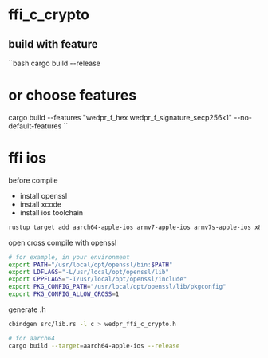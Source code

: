 # ffi_c_crypto

## build with feature

``bash
cargo build --release
# or choose features
cargo build --features "wedpr_f_hex wedpr_f_signature_secp256k1" --no-default-features
``

# ffi ios

before compile 

- install openssl
- install xcode
- install ios toolchain

```bash
rustup target add aarch64-apple-ios armv7-apple-ios armv7s-apple-ios x86_64-apple-ios i386-apple-ios
```

open cross compile with openssl

```bash
# for example, in your environment
export PATH="/usr/local/opt/openssl/bin:$PATH"
export LDFLAGS="-L/usr/local/opt/openssl/lib"
export CPPFLAGS="-I/usr/local/opt/openssl/include"
export PKG_CONFIG_PATH="/usr/local/opt/openssl/lib/pkgconfig"
export PKG_CONFIG_ALLOW_CROSS=1
```

generate .h

```bash
cbindgen src/lib.rs -l c > wedpr_ffi_c_crypto.h
```

```bash
# for aarch64
cargo build --target=aarch64-apple-ios --release
```